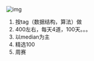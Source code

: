 ![img](../A01-算法与数据结构/综述.assets/913e0ababe43a2d57267df5c5f0832a7-20190519012336561.jpg)



1. 按tag（数据结构，算法）做
2. 400左右，每天4道，100天。。。
3. 以median为主
4. 精选100
5. 周赛